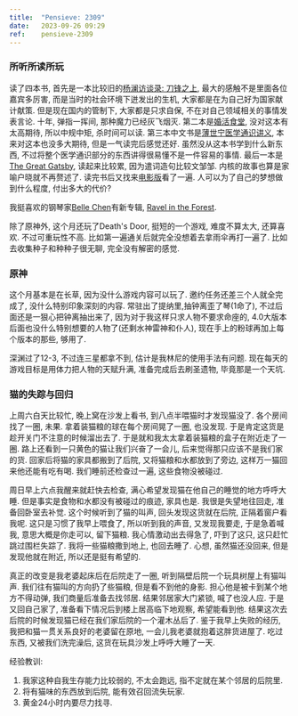 ```yaml
---
title:  "Pensieve: 2309"
date:   2023-09-26 09:29
ref:    pensieve-2309
---
```



### 所听所读所玩

读了四本书, 首先是一本比较旧的[杨澜访谈录: 刀锋之上](https://book.douban.com/subject/30492027/), 最大的感触不是里面各位嘉宾多厉害, 而是当时的社会环境下迸发出的生机, 大家都是在为自己好为国家献计献策. 但是现在国内的管制下, 大家都是只求自保, 不在对自己领域相关的事情发表言论. 十年, 弹指一挥间, 那种魔力已经灰飞烟灭. 第二本是[婚活食堂](https://book.douban.com/subject/35764897/), 没对这本有太高期待, 所以中规中矩, 杀时间可以读. 第三本中文书是[薄世宁医学通识讲义](https://book.douban.com/subject/34842793/), 本来对这本也没多大期待, 但是一气读完后感觉还好. 虽然没从这本书学到什么新东西, 不过将整个医学通识部分的东西讲得很易懂不是一件容易的事情. 最后一本是[The Great Gatsby](https://book.douban.com/subject/1458050/), 读起来比较累, 因为遣词造句比较文邹邹. 内核的故事也算是家喻户晓就不再赘述了. 读完书后又找来[电影版](https://movie.douban.com/subject/3364223/)看了一遍. 人可以为了自己的梦想做到什么程度, 付出多大的代价?

我挺喜欢的钢琴家[Belle Chen](https://music.apple.com/cn/artist/belle-chen/906767168?l=en-GB)有新专辑, [Ravel in the Forest](https://music.apple.com/cn/album/ravel-in-the-forest/1695912159?l=en-GB).

除了原神外, 这个月还玩了Death's Door, 挺短的一个游戏, 难度不算太大, 还算喜欢. 不过可重玩性不高. 比如第一遍通关后就完全没想着去拿雨伞再打一遍了. 比如去收集种子和种种子很无聊, 完全没有解密的感觉.

### 原神

这个月基本是在长草, 因为没什么游戏内容可以玩了. 邀约任务还差三个人就全完成了, 没什么特别印象深刻的内容. 常驻出了提纳里,抽钟离歪了琴(1命了), 不过后面还是一狠心把钟离抽出来了, 因为对于我这样只求人物不要求命座的, 4.0大版本后面也没什么特别想要的人物了(还剩水神雷神和仆人), 现在手上的粉球再加上每个版本的那些, 够用了.

深渊过了12-3, 不过连三星都拿不到, 估计是我林尼的使用手法有问题. 现在每天的游戏目标是用体力把人物的天赋升满, 准备完成后去刷圣遗物, 毕竟那是一个天坑.

### 猫的失踪与回归

上周六白天比较忙, 晚上窝在沙发上看书, 到八点半喂猫时才发现猫没了. 各个房间找了一圈, 未果. 拿着装猫粮的球在每个房间晃了一圈, 也没发现. 于是肯定这货是趁开关门不注意的时候溜出去了. 于是就和我太太拿着装猫粮的盒子在附近走了一圈. 路上还看到一只黄色的猫让我们兴奋了一会儿, 后来觉得那只应该不是我们家的货. 回家后将猫的家具都搬到了后院, 又将猫粮和水都放到了旁边, 这样万一猫回来他还能有吃有喝. 我们睡前还检查过一遍, 这些食物没被碰过.

周日早上六点我醒来就赶快去检查, 满心希望发现猫在他自己的睡觉的地方呼呼大睡. 但是事实是食物和水都没有被碰过的痕迹, 家具也是. 我很是失望地往回走, 准备回卧室去补觉. 这个时候听到了猫的叫声, 回头发现这货就在后院, 正隔着窗户看我呢. 这只是习惯了我早上喂食了, 所以听到我的声音, 又发现我要走, 于是急着喊我, 意思大概是你走可以, 留下猫粮. 我心情激动出去得急了, 吓到了这只, 这只赶忙跳过围栏失踪了. 我将一些猫粮撒到地上, 也回去睡了. 心想, 虽然猫还没回来, 但是发现他就在附近, 所以还是挺有希望的.

真正的改变是我老婆起床后在后院走了一圈, 听到隔壁后院一个玩具树屋上有猫叫声. 我们往有猫叫的方向扔了些猫粮, 但是看不到他的身影. 担心他是被卡到某个地方不得动弹, 我们商量后准备去找邻居. 结果邻居家大门紧锁, 喊了也没人应. 于是又回自己家了, 准备看下情况后到楼上居高临下地观察, 希望能看到他. 结果这次去后院的时候发现猫已经在我们家后院的一个灌木丛后了. 鉴于我早上失败的经历, 我把和猫一贯关系良好的老婆留在原地, 一会儿我老婆就抱着这胖货进屋了. 吃过东西, 又被我们洗完澡后, 这货在玩具沙发上呼呼大睡了一天.

经验教训: 

1. 我家这种自我生存能力比较弱的, 不太会跑远, 指不定就在某个邻居的后院里.
2. 将有猫味的东西放到后院, 能有效召回流失玩家.
3. 黄金24小时内要尽力找寻.
